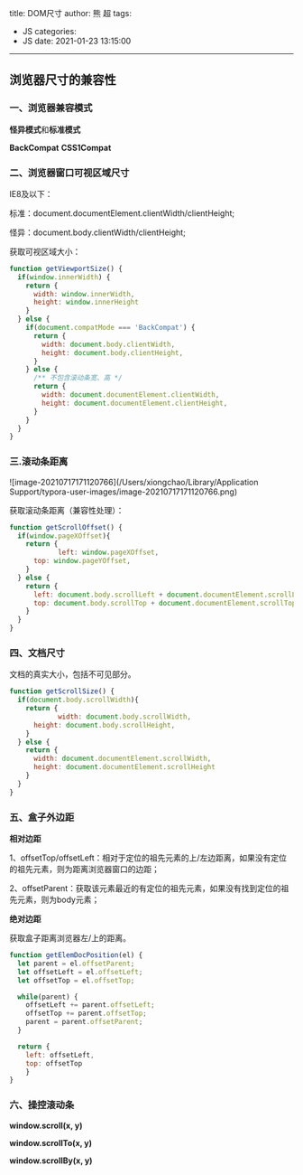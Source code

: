 title: DOM尺寸
author: 熊 超
tags:
  - JS
categories:
  - JS
date: 2021-01-23 13:15:00
---
<!--more-->

## 浏览器尺寸的兼容性

### 一、浏览器兼容模式

**怪异模式**和**标准模式**<!DOCTYPE html>

**BackCompat**    **CSS1Compat**

### 二、浏览器窗口可视区域尺寸

IE8及以下：

标准：document.documentElement.clientWidth/clientHeight;

怪异：document.body.clientWidth/clientHeight;

获取可视区域大小：

```js
function getViewportSize() {
  if(window.innerWidth) {
    return {
      width: window.innerWidth,
      height: window.innerHeight
    }
  } else {
    if(document.compatMode === 'BackCompat') {
      return {
        width: document.body.clientWidth,
        height: document.body.clientHeight,
      }
    } else {
      /** 不包含滚动条宽、高 */
      return {
        width: document.documentElement.clientWidth,
        height: document.documentElement.clientHeight,
      }
    }
  }
}
```

### 三.滚动条距离

![image-20210717171120766](/Users/xiongchao/Library/Application Support/typora-user-images/image-20210717171120766.png)

获取滚动条距离（兼容性处理）：

```js
function getScrollOffset() {
  if(window.pageXOffset){
    return {
            left: window.pageXOffset,
      top: window.pageYOffset,
    }
  } else {
    return {
      left: document.body.scrollLeft + document.documentElement.scrollLeft,
      top: document.body.scrollTop + document.documentElement.scrollTop
    }
  }
}
```

### 四、文档尺寸

文档的真实大小，包括不可见部分。

```js
function getScrollSize() {
  if(document.body.scrollWidth){
    return {
            width: document.body.scrollWidth,
      height: document.body.scrollHeight,
    }
  } else {
    return {
      width: document.documentElement.scrollWidth,
      height: document.documentElement.scrollHeight
    }
  }
}
```

### 五、盒子外边距

**相对边距**

1、offsetTop/offsetLeft：相对于定位的祖先元素的上/左边距离，如果没有定位的祖先元素，则为距离浏览器窗口的边距；

2、offsetParent：获取该元素最近的有定位的祖先元素，如果没有找到定位的祖先元素，则为body元素；

**绝对边距**

获取盒子距离浏览器左/上的距离。

```js
function getElemDocPosition(el) {
  let parent = el.offsetParent;
  let offsetLeft = el.offsetLeft;
  let offsetTop = el.offsetTop;

  while(parent) {
    offsetLeft += parent.offsetLeft;
    offsetTop += parent.offsetTop;
    parent = parent.offsetParent;
  }

  return {
    left: offsetLeft,
    top: offsetTop
    }
}
```

### 六、操控滚动条

**window.scroll(x, y)**

**window.scrollTo(x, y)**

**window.scrollBy(x, y)**
